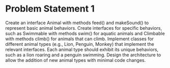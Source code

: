 # Problem Statement 1

Create an interface Animal with methods feed() and makeSound() to represent basic animal behaviors.
Create interfaces for specific behaviors, such as Swimmable with methods swim() for aquatic animals and Climbable with methods climb() for animals that can climb.
Implement classes for different animal types (e.g., Lion, Penguin, Monkey) that implement the relevant interfaces.
Each animal type should exhibit its unique behaviors, such as a lion roaring and a penguin swimming.
Design the architecture to allow the addition of new animal types with minimal code changes.